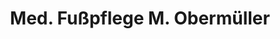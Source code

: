 ---
title: "Med. Fußpflege M. Obermüller"
url: /plochingen/med-fusspflege-m-obermueller/
shop: Kosmetik
---